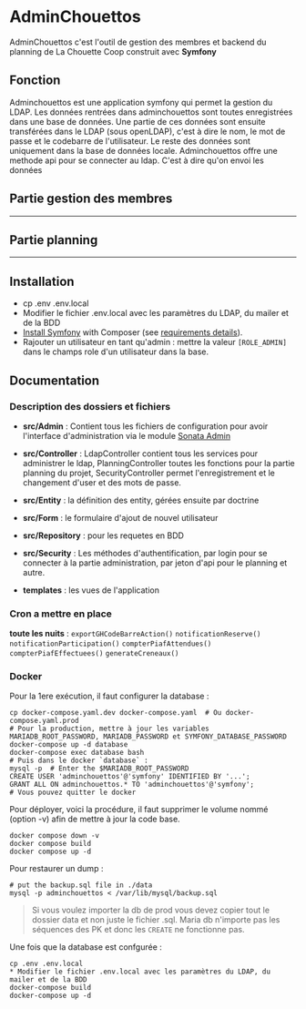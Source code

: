 # AdminChouettos

AdminChouettos c'est l'outil de gestion des membres et backend du planning de La Chouette Coop construit avec **Symfony**

## Fonction

Adminchouettos est une application symfony qui permet la gestion du LDAP. Les données rentrées dans adminchouettos sont toutes enregistrées dans une base de données.
Une partie de ces données sont ensuite transférées dans le LDAP (sous openLDAP), c'est à dire le nom, le mot de passe et le codebarre de l'utilisateur.
Le reste des données sont uniquement dans la base de données locale.
Adminchouettos offre une methode api pour se connecter au ldap. C'est à dire qu'on envoi les données

## Partie gestion des membres

---

## Partie planning

---

## Installation

- cp .env .env.local
- Modifier le fichier .env.local avec les paramètres du LDAP, du mailer et de la BDD
- [Install Symfony][2] with Composer (see [requirements details][1]).
- Rajouter un utilisateur en tant qu'admin : mettre la valeur `[ROLE_ADMIN]` dans le champs role d'un utilisateur dans la base.

## Documentation

### Description des dossiers et fichiers

- **src/Admin** : Contient tous les fichiers de configuration pour avoir l'interface d'administration via le module [Sonata Admin][3]
- **src/Controller** : LdapController contient tous les services pour administrer le ldap, PlanningController toutes les fonctions pour la partie planning du projet, SecurityController permet l'enregistrement et le changement d'user et des mots de passe.
- **src/Entity** : la définition des entity, gérées ensuite par doctrine
- **src/Form** : le formulaire d'ajout de nouvel utilisateur
- **src/Repository** : pour les requetes en BDD
- **src/Security** : Les méthodes d'authentification, par login pour se connecter à la partie administration, par jeton d'api pour le planning et autre.

- **templates** : les vues de l'application

### Cron a mettre en place

**toute les nuits** : `exportGHCodeBarreAction()` `notificationReserve()` `notificationParticipation()` `compterPiafAttendues()` `compterPiafEffectuees()` `generateCreneaux()`

### Docker

Pour la 1ere exécution, il faut configurer la database :

```shell
cp docker-compose.yaml.dev docker-compose.yaml  # Ou docker-compose.yaml.prod
# Pour la production, mettre à jour les variables MARIADB_ROOT_PASSWORD, MARIADB_PASSWORD et SYMFONY_DATABASE_PASSWORD
docker-compose up -d database
docker-compose exec database bash
# Puis dans le docker `database` :
mysql -p  # Enter the $MARIADB_ROOT_PASSWORD
CREATE USER 'adminchouettos'@'symfony' IDENTIFIED BY '...';
GRANT ALL ON adminchouettos.* TO 'adminchouettos'@'symfony';
# Vous pouvez quitter le docker
```

Pour déployer, voici la procédure, il faut supprimer le volume nommé (option -v) afin de mettre à jour la code base.

```
docker compose down -v
docker compose build
docker compose up -d
```

Pour restaurer un dump :

```shell
# put the backup.sql file in ./data
mysql -p adminchouettos < /var/lib/mysql/backup.sql
```

> Si vous voulez importer la db de prod vous devez copier tout le dossier data et non juste le fichier .sql.
> Maria db n'importe pas les séquences des PK et donc les `CREATE` ne fonctionne pas.

Une fois que la database est confgurée :

```shell
cp .env .env.local
* Modifier le fichier .env.local avec les paramètres du LDAP, du mailer et de la BDD
docker-compose build
docker-compose up -d
```

[1]: https://symfony.com/doc/current/reference/requirements.html
[2]: https://symfony.com/doc/current/setup.html#setting-up-an-existing-symfony-project
[3]: https://docs.sonata-project.org/projects/SonataAdminBundle/en/4.x/index.html

